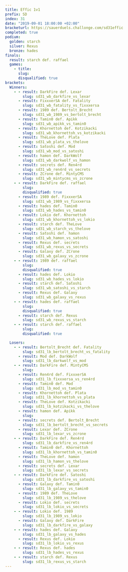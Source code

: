 ```yaml
---
title: Effic 1v1
prefix: SD
index: 31
date: "2019-09-01 18:00:00 +02:00"
bracketurl: https://sauerduels.challonge.com/sd31effic
completed: true
podium:
  golden: starch
  silver: Rexus
  bronze: hades
finals:
  result: starch def. raffael
  games:
    - title:
      slug:
      disqualified: true
brackets:
  Winners:
    - - result: DarkFire def. Lexar
        slug: sd31_wb_darkfire_vs_lexar
      - result: FixxxerSA def. Fatality
        slug: sd31_wb_fatality_vs_fixxxersa
      - result: 1989 def. Bertolt_Brecht
        slug: sd31_wb_1989_vs_bertolt_brecht
      - result: Tamin0 def. Apikk
        slug: sd31_wb_apikk_vs_tamin0
      - result: Khornettoh def. Kotzikacki
        slug: sd31_wb_khornettoh_vs_kotzikacki
      - result: TheLove def. Plata
        slug: sd31_wb_plata_vs_thelove
      - result: Satoshi def. Mod
        slug: sd31_wb_mod_vs_satoshi
      - result: hamon def. DarkWolf
        slug: sd31_wb_darkwolf_vs_hamon
      - result: secrets def. Ren4rd
        slug: sd31_wb_ren4rd_vs_secrets
      - result: ZCrone def. MintyCMS
        slug: sd31_wb_mintycms_vs_zcrone
    - - result: DarkFire def. raffael
        slug:
        disqualified: true
      - result: 1989 def. FixxxerSA
        slug: sd31_wb_1989_vs_fixxxersa
      - result: hades def. Tamin0
        slug: sd31_wb_hades_vs_tamin0
      - result: Lokio def. Khornettoh
        slug: sd31_wb_khornettoh_vs_lokio
      - result: starch def. TheLove
        slug: sd31_wb_starch_vs_thelove
      - result: Satoshi def. hamon
        slug: sd31_wb_hamon_vs_satoshi
      - result: Rexus def. secrets
        slug: sd31_wb_rexus_vs_secrets
      - result: Galaxy def. ZCrone
        slug: sd31_wb_galaxy_vs_zcrone
    - - result: 1989 def. raffael
        slug:
        disqualified: true
      - result: hades def. Lokio
        slug: sd31_wb_hades_vs_lokio
      - result: starch def. Satoshi
        slug: sd31_wb_satoshi_vs_starch
      - result: Rexus def. Galaxy
        slug: sd31_wb_galaxy_vs_rexus
    - - result: hades def. raffael
        slug:
        disqualified: true
      - result: starch def. Rexus
        slug: sd31_wb_rexus_vs_starch
    - - result: starch def. raffael
        slug:
        disqualified: true

  Losers:
    - - result: Bertolt_Brecht def. Fatality
        slug: sd31_lb_bertolt_brecht_vs_fatality
      - result: Mod def. DarkWolf
        slug: sd31_lb_darkwolf_vs_mod
    - - result: DarkFire def. MintyCMS
        slug:
      - result: Ren4rd def. FixxxerSA
        slug: sd31_lb_fixxxersa_vs_ren4rd
      - result: Tamin0 def. Mod
        slug: sd31_lb_mod_vs_tamin0
      - result: Khornettoh def. Plata
        slug: sd31_lb_khornettoh_vs_plata
      - result: TheLove def. Kotzikacki
        slug: sd31_lb_kotzikacki_vs_thelove
      - result: hamon def. Apikk
        slug:
      - result: secrets def. Bertolt_Brecht
        slug: sd31_lb_bertolt_brecht_vs_secrets
      - result: Lexar def. ZCrone
        slug: sd31_lb_lexar_vs_zcrone
    - - result: DarkFire def. Ren4rd
        slug: sd31_lb_darkfire_vs_ren4rd
      - result: Tamin0 def. Khornettoh
        slug: sd31_lb_khornettoh_vs_tamin0
      - result: TheLove def. hamon
        slug: sd31_lb_hamon_vs_thelove
      - result: secrets def. Lexar
        slug: sd31_lb_lexar_vs_secrets
    - - result: DarkFire def. Satoshi
        slug: sd31_lb_darkfire_vs_satoshi
      - result: Galaxy def. Tamin0
        slug: sd31_lb_galaxy_vs_tamin0
      - result: 1989 def. TheLove
        slug: sd31_lb_1989_vs_thelove
      - result: Lokio def. secrets
        slug: sd31_lb_lokio_vs_secrets
    - - result: Lokio def. 1989
        slug: sd31_lb_1989_vs_lokio
      - result: Galaxy def. DarkFire
        slug: sd31_lb_darkfire_vs_galaxy
    - - result: hades def. Galaxy
        slug: sd31_lb_galaxy_vs_hades
      - result: Rexus def. Lokio
        slug: sd31_lb_lokio_vs_rexus
    - - result: Rexus def. hades
        slug: sd31_lb_hades_vs_rexus
    - - result: starch def. Rexus
        slug: sd31_lb_rexus_vs_starch
---
```

